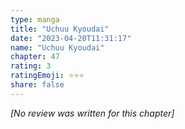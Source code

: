 ```yaml
---
type: manga
title: "Uchuu Kyoudai"
date: "2023-04-20T11:31:17"
name: "Uchuu Kyoudai"
chapter: 47
rating: 3
ratingEmoji: ⭐️⭐️⭐️
share: false
---
```


*[No review was written for this chapter]*
